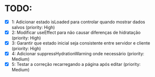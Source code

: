 # TODO:

- [x] 1: Adicionar estado isLoaded para controlar quando mostrar dados salvos (priority: High)
- [x] 2: Modificar useEffect para não causar diferenças de hidratação (priority: High)
- [x] 3: Garantir que estado inicial seja consistente entre servidor e cliente (priority: High)
- [x] 4: Adicionar suppressHydrationWarning onde necessário (priority: Medium)
- [x] 5: Testar a correção recarregando a página após editar (priority: Medium)
